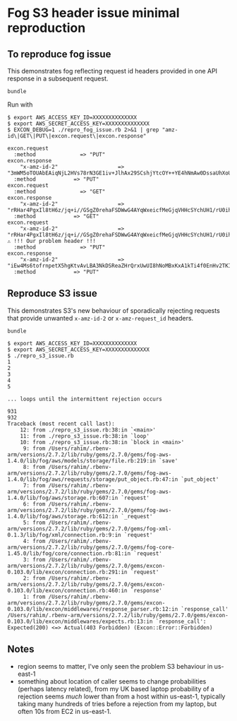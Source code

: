 # Fog S3 header issue minimal reproduction

## To reproduce fog issue

This demonstrates fog reflecting request id headers provided in one API response in a subsequent request.

```
bundle
```

Run with

```
$ export AWS_ACCESS_KEY_ID=XXXXXXXXXXXXXX
$ export AWS_SECRET_ACCESS_KEY=XXXXXXXXXXXXXX
$ EXCON_DEBUG=1 ./repro_fog_issue.rb 2>&1 | grep "amz-id\|GET\|PUT\|excon.request\|excon.response"

excon.request
  :method              => "PUT"
excon.response
    "x-amz-id-2"                   => "3mWM5oTOUAbEAiqNjL2HVs78rN3GE1iv+JlhAx29SCshjYtcOY++YE4hNmAw0DssaUhXoUIdQz3S6iw6HT0ipw66uuKbgLin"
  :method            => "PUT"
excon.request
  :method              => "GET"
excon.response
    "x-amz-id-2"                   => "rRHar4PgxIl8tH6z/jq+i//GSgZ0rehaFSDWwG4AYqWxeicfMeGjqVHHcSYchUH1/rU0ihA5q3jritrzfTAzTVUQt4EdPcLw"
  :method            => "GET"
excon.request
    "x-amz-id-2"                   => "rRHar4PgxIl8tH6z/jq+i//GSgZ0rehaFSDWwG4AYqWxeicfMeGjqVHHcSYchUH1/rU0ihA5q3jritrzfTAzTVUQt4EdPcLw" ⚠️ !!! Our problem header !!!
  :method              => "PUT"
excon.response
    "x-amz-id-2"                   => "iEw4Ms6tofrnpetX5hgKtvAvLBA3NkDSReaZHrQrxUwUI8hNoMBxKxA1kTi4f0EnHv2TKI1gIcc="
  :method            => "PUT"
```

## Reproduce S3 issue

This demonstrates S3's new behaviour of sporadically rejecting requests that provide unwanted `x-amz-id-2` or `x-amz-request_id` headers.

```
bundle
```

```
$ export AWS_ACCESS_KEY_ID=XXXXXXXXXXXXXX
$ export AWS_SECRET_ACCESS_KEY=XXXXXXXXXXXXXX
$ ./repro_s3_issue.rb
1
2
3
4
5

... loops until the intermittent rejection occurs

931
932
Traceback (most recent call last):
	12: from ./repro_s3_issue.rb:38:in `<main>'
	11: from ./repro_s3_issue.rb:38:in `loop'
	10: from ./repro_s3_issue.rb:38:in `block in <main>'
	 9: from /Users/rahim/.rbenv-arm/versions/2.7.2/lib/ruby/gems/2.7.0/gems/fog-aws-1.4.0/lib/fog/aws/models/storage/file.rb:219:in `save'
	 8: from /Users/rahim/.rbenv-arm/versions/2.7.2/lib/ruby/gems/2.7.0/gems/fog-aws-1.4.0/lib/fog/aws/requests/storage/put_object.rb:47:in `put_object'
	 7: from /Users/rahim/.rbenv-arm/versions/2.7.2/lib/ruby/gems/2.7.0/gems/fog-aws-1.4.0/lib/fog/aws/storage.rb:607:in `request'
	 6: from /Users/rahim/.rbenv-arm/versions/2.7.2/lib/ruby/gems/2.7.0/gems/fog-aws-1.4.0/lib/fog/aws/storage.rb:612:in `_request'
	 5: from /Users/rahim/.rbenv-arm/versions/2.7.2/lib/ruby/gems/2.7.0/gems/fog-xml-0.1.3/lib/fog/xml/connection.rb:9:in `request'
	 4: from /Users/rahim/.rbenv-arm/versions/2.7.2/lib/ruby/gems/2.7.0/gems/fog-core-1.45.0/lib/fog/core/connection.rb:81:in `request'
	 3: from /Users/rahim/.rbenv-arm/versions/2.7.2/lib/ruby/gems/2.7.0/gems/excon-0.103.0/lib/excon/connection.rb:291:in `request'
	 2: from /Users/rahim/.rbenv-arm/versions/2.7.2/lib/ruby/gems/2.7.0/gems/excon-0.103.0/lib/excon/connection.rb:460:in `response'
	 1: from /Users/rahim/.rbenv-arm/versions/2.7.2/lib/ruby/gems/2.7.0/gems/excon-0.103.0/lib/excon/middlewares/response_parser.rb:12:in `response_call'
/Users/rahim/.rbenv-arm/versions/2.7.2/lib/ruby/gems/2.7.0/gems/excon-0.103.0/lib/excon/middlewares/expects.rb:13:in `response_call': Expected(200) <=> Actual(403 Forbidden) (Excon::Error::Forbidden)
```

## Notes

- region seems to matter, I've only seen the problem S3 behaviour in us-east-1
- something about location of caller seems to change probabilities (perhaps latency related), from my UK based laptop probability of a rejection seems _much_ lower than from a host within us-east-1, typically taking many hundreds of tries before a rejection from my laptop, but often 10s from EC2 in us-east-1.
